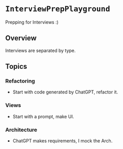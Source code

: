 # ``InterviewPrepPlayground``

Prepping for Interviews :)

## Overview

Interviews are separated by type.

## Topics

### Refactoring

- Start with code generated by ChatGPT, refactor it.

### Views

- Start with a prompt, make UI.

### Architecture

- ChatGPT makes requirements, I mock the Arch.

